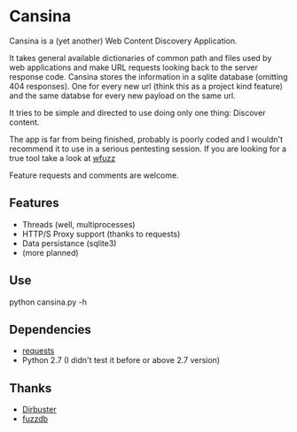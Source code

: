 Cansina
=======

Cansina is a (yet another) Web Content Discovery Application.

It takes general available dictionaries of common path and files used by web applications
and make URL requests looking back to the server response code. Cansina stores the information
in a sqlite database (omitting 404 responses). One for every new url (think this as a project kind feature)
and the same databse for every new payload on the same url.

It tries to be simple and directed to use doing only one thing: Discover content.

The app is far from being finished, probably is poorly coded and I wouldn't recommend it
to use in a serious pentesting session. If you are looking for a true tool take a look at
[wfuzz](http://www.edge-security.com/wfuzz.php)

Feature requests and comments are welcome.

Features
--------

- Threads (well, multiprocesses)
- HTTP/S Proxy support (thanks to requests)
- Data persistance (sqlite3)
- (more planned)


Use
---

python cansina.py -h

Dependencies
------------

- [requests](https://github.com/kennethreitz/requests)
- Python 2.7 (I didn't test it before or above 2.7 version)

Thanks
------

- [Dirbuster](https://sourceforge.net/projects/dirbuster/)
- [fuzzdb](https://code.google.com/p/fuzzdb/)


